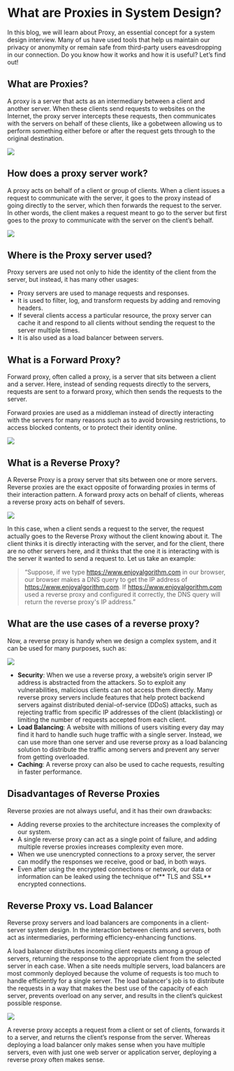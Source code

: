 # What are Proxies in System Design?

In this blog, we will learn about Proxy, an essential concept for a system design interview. Many of us have used tools that help us maintain our privacy or anonymity or remain safe from third-party users eavesdropping in our connection. Do you know how it works and how it is useful? Let’s find out!

## What are Proxies?

A proxy is a server that acts as an intermediary between a client and another server. When these clients send requests to websites on the Internet, the proxy server intercepts these requests, then communicates with the servers on behalf of these clients, like a gobetween allowing us to perform something either before or after the request gets through to the original destination.

![](./assets/what-are-proxies.png)

## How does a proxy server work?

A proxy acts on behalf of a client or group of clients. When a client issues a request to communicate with the server, it goes to the proxy instead of going directly to the server, which then forwards the request to the server. In other words, the client makes a request meant to go to the server but first goes to the proxy to communicate with the server on the client’s behalf.

![](./assets/how-proxy-work.png)

## Where is the Proxy server used?

Proxy servers are used not only to hide the identity of the client from the server, but instead, it has many other usages:
- Proxy servers are used to manage requests and responses.
- It is used to filter, log, and transform requests by adding and removing headers.
- If several clients access a particular resource, the proxy server can cache it and respond to all clients without sending the request to the server multiple times.
- It is also used as a load balancer between servers.

## What is a Forward Proxy?

Forward proxy, often called a proxy, is a server that sits between a client and a server. Here, instead of sending requests directly to the servers, requests are sent to a forward proxy, which then sends the requests to the server.

Forward proxies are used as a middleman instead of directly interacting with the servers for many reasons such as to avoid browsing restrictions, to access blocked contents, or to protect their identity online.

![](./assets/forward-proxy.png)

## What is a Reverse Proxy?

A Reverse Proxy is a proxy server that sits between one or more servers. Reverse proxies are the exact opposite of forwarding proxies in terms of their interaction pattern. A forward proxy acts on behalf of clients, whereas a reverse proxy acts on behalf of severs.

![](./assets/reverse-proxy.png)

In this case, when a client sends a request to the server, the request actually goes to the Reverse Proxy without the client knowing about it. The client thinks it is directly interacting with the server, and for the client, there are no other servers here, and it thinks that the one it is interacting with is the server it wanted to send a request to. Let us take an example:

> “Suppose, if we type https://www.enjoyalgorithm.com in our browser, our browser makes a DNS query to get the IP address of https://www.enjoyalgorithm.com. If https://www.enjoyalgorithm.com used a reverse proxy and configured it correctly, the DNS query will return the reverse proxy's IP address.”

## What are the use cases of a reverse proxy?

Now, a reverse proxy is handy when we design a complex system, and it can be used for many purposes, such as:

![](./assets/use-case.png)

- **Security**: When we use a reverse proxy, a website’s origin server IP address is abstracted from the attackers. So to exploit any vulnerabilities, malicious clients can not access them directly. Many reverse proxy servers include features that help protect backend servers against distributed denial-of-service (DDoS) attacks, such as rejecting traffic from specific IP addresses of the client (blacklisting) or limiting the number of requests accepted from each client.
- **Load Balancing**: A website with millions of users visiting every day may find it hard to handle such huge traffic with a single server. Instead, we can use more than one server and use reverse proxy as a load balancing solution to distribute the traffic among servers and prevent any server from getting overloaded.
- **Caching**: A reverse proxy can also be used to cache requests, resulting in faster performance.

## Disadvantages of Reverse Proxies

Reverse proxies are not always useful, and it has their own drawbacks:
- Adding reverse proxies to the architecture increases the complexity of our system.
- A single reverse proxy can act as a single point of failure, and adding multiple reverse proxies increases complexity even more.
- When we use unencrypted connections to a proxy server, the server can modify the responses we receive, good or bad, in both ways.
- Even after using the encrypted connections or network, our data or information can be leaked using the technique of** TLS and SSL** encrypted connections.

## Reverse Proxy vs. Load Balancer

Reverse proxy servers and load balancers are components in a client-server system design. In the interaction between clients and servers, both act as intermediaries, performing efficiency-enhancing functions.

A load balancer distributes incoming client requests among a group of servers, returning the response to the appropriate client from the selected server in each case. When a site needs multiple servers, load balancers are most commonly deployed because the volume of requests is too much to handle efficiently for a single server. The load balancer's job is to distribute the requests in a way that makes the best use of the capacity of each server, prevents overload on any server, and results in the client’s quickest possible response.

![](./assets/proxy-vs-load-balancer.png)

A reverse proxy accepts a request from a client or set of clients, forwards it to a server, and returns the client’s response from the server. Whereas deploying a load balancer only makes sense when you have multiple servers, even with just one web server or application server, deploying a reverse proxy often makes sense.
